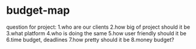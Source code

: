 # budget-map

question for project:
1.who are our clients
2.how big of project should it be
3.what platform
4.who is doing the same
5.how user friendly should it be
6.time budget, deadlines
7.how pretty should it be
8.money budget?
